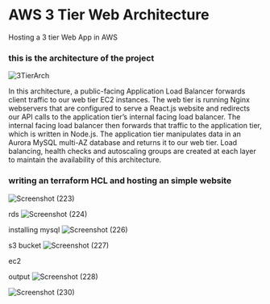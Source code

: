 # AWS 3 Tier Web Architecture

Hosting a 3 tier Web App in AWS 

### this is the architecture of the project

![3TierArch](https://github.com/sunilkurthakoti/AWS_3tier_web_architecture/assets/131526336/fd09b3f6-f07f-487c-ba5d-2f9a038a7ef8)

In this architecture, a public-facing Application Load Balancer forwards client traffic to our web tier EC2 instances. The web tier is running Nginx webservers that are configured to serve a React.js website and redirects our API calls to the application tier’s internal facing load balancer. The internal facing load balancer then forwards that traffic to the application tier, which is written in Node.js. The application tier manipulates data in an Aurora MySQL multi-AZ database and returns it to our web tier. Load balancing, health checks and autoscaling groups are created at each layer to maintain the availability of this architecture.
### writing an terraform HCL and hosting an simple website 


![Screenshot (223)](https://github.com/sunilkurthakoti/AWS_3tier_web_architecture/assets/131526336/126942ce-60fd-496c-a6d3-0fcfca55dc84)


rds
![Screenshot (224)](https://github.com/sunilkurthakoti/AWS_3tier_web_architecture/assets/131526336/895f1519-f0e2-453c-9e0f-7eb4f71d521b)


installing mysql
![Screenshot (226)](https://github.com/sunilkurthakoti/AWS_3tier_web_architecture/assets/131526336/99dd8dfa-4ee3-4a71-9472-556d62c64486)

s3 bucket
![Screenshot (227)](https://github.com/sunilkurthakoti/AWS_3tier_web_architecture/assets/131526336/2618b914-b758-4aed-ad12-d0157e64f75a)

ec2






output
![Screenshot (228)](https://github.com/sunilkurthakoti/AWS_3tier_web_architecture/assets/131526336/03c6ace8-8444-4a3d-bf7f-25143bd52a31)

![Screenshot (230)](https://github.com/sunilkurthakoti/AWS_3tier_web_architecture/assets/131526336/d48cce72-c3f6-4f62-9a94-c6c3594b1b0b)
